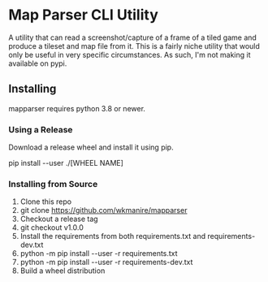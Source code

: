 # Map Parser CLI Utility

A utility that can read a screenshot/capture of a frame of a tiled game and produce a tileset and map file from it. This is a fairly niche utility that would only be useful in very specific circumstances. As such, I'm not making it available on pypi.

## Installing

mapparser requires python 3.8 or newer.

### Using a Release

Download a release wheel and install it using pip.

pip install --user ./[WHEEL NAME]

### Installing from Source

1. Clone this repo
 1. git clone https://github.com/wkmanire/mapparser
2. Checkout a release tag
 1. git checkout v1.0.0
3. Install the requirements from both requirements.txt and requirements-dev.txt
 1. python -m pip install --user -r requirements.txt
 2. python -m pip install --user -r requirements-dev.txt
4. Build a wheel distribution



